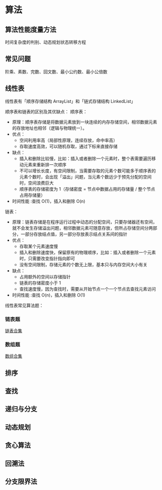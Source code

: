 # 算法

## 算法性能度量方法

时间复杂度的判别、动态规划状态转移方程

## 常见问题

阶乘、素数、完数、回文数、最小公约数、最小公倍数

## 线性表
线性表有「顺序存储结构 ArrayList」和「链式存储结构 LinkedList」  

顺序表和链表的区别及其优缺点：
顺序表：
- 原理：顺序表存储是将数据元素放到一块连续的内存存储空间，相邻数据元素的存放地址也相邻（逻辑与物理统一）。
- 优点：
  - 空间利用率高（局部性原理，连续存放，命中率高） 
  - 存取速度高效，可以随机存取，通过下标来直接存储
- 缺点：
  - 插入和删除比较慢，比如：插入或者删除一个元素时，整个表需要遍历移动元素来重新排一次顺序
  - 不可以增长长度，有空间限制，当需要存取的元素个数可能多于顺序表的元素个数时，会出现「溢出」问题，当元素个数远少于预先分配的空间时，空间浪费巨大
  - 顺序表的存储密度为 1（存储密度 = 节点中数据占用的存储量 / 整个节点占用存储量）
- 时间性能 :查找 O(1)，插入和删除 O(n)

链表：
- 原理：链表存储是在程序运行过程中动态的分配空间，只要存储器还有空间，就不会发生存储溢出问题，相邻数据元素可随意存放，但所占存储空间分两部分，一部分存放结点值，另一部分存放表示结点关系间的指针
- 优点：
  - 存取某个元素速度慢
  - 插入和删除速度快，保留原有的物理顺序，比如：插入或者删除一个元素时，只需要改变指针指向即可
  - 没有空间限制，存储元素的个数无上限，基本只与内存空间大小有关
- 缺点：
  - 占用额外的空间以存储指针
  - 链表的存储密度小于 1 
  - 查找速度慢，因为查找时，需要从开始节点一个一个节点去查找元素访问
- 时间性能 :查找 O(n)，插入和删除 O(1) 

线性表常见算法题：
### 链表题
[链表合集](https://t4mako.github.io/tag/%E9%93%BE%E8%A1%A8/)
### 数组题
[数组合集](https://t4mako.github.io/tag/%E6%95%B0%E7%BB%84/)

## 排序

## 查找

## 递归与分支

## 动态规划

## 贪心算法

## 回溯法

## 分支限界法